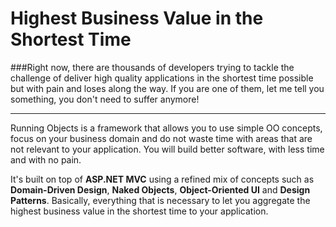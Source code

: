Highest Business Value in the Shortest Time
==============
###Right now, there are thousands of developers trying to tackle the challenge of deliver high quality applications in the shortest time possible but with pain and loses along the way.  If you are one of them, let me tell you something, you don't need to suffer anymore!

 
------------------
 
 
Running Objects is a framework that allows you to use simple OO concepts, focus on your business domain and do not waste time with areas that are not relevant to your application. You will build better software, with less time and with no pain.

It's built on top of __ASP.NET MVC__ using a refined mix of concepts such as __Domain-Driven Design__, __Naked Objects__, __Object-Oriented UI__ and __Design Patterns__. Basically, everything that is necessary to let you aggregate the highest business value in the shortest time to your application.